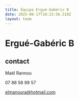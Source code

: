 ```yaml
---
title: Équipe Ergué-Gabéric B
date: 2025-06-17T10:23:56.510Z
layout: team
---
```


# Ergué-Gabéric B



## contact 

Maël Rannou

07 88 56 99 57

elmanoura@hotmail.com

